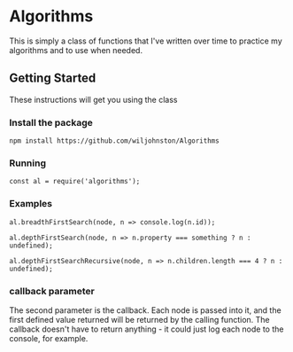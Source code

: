 # Algorithms

This is simply a class of functions that I've written over time to practice my algorithms and to use when needed.

## Getting Started

These instructions will get you using the class

### Install the package

```
npm install https://github.com/wiljohnston/Algorithms
```

### Running

```
const al = require('algorithms');
```

### Examples

```
al.breadthFirstSearch(node, n => console.log(n.id));

al.depthFirstSearch(node, n => n.property === something ? n : undefined);

al.depthFirstSearchRecursive(node, n => n.children.length === 4 ? n : undefined);
```

### callback parameter

The second parameter is the callback. Each node is passed into it, and the first defined value returned will be returned by the calling function.
The callback doesn't have to return anything - it could just log each node to the console, for example.
